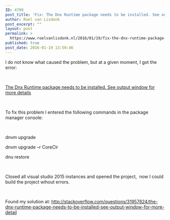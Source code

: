 ```yaml
---
ID: 4799
post_title: 'Fix: The Dnx Runtime package needs to be installed. See output window for more details'
author: Roel van Lisdonk
post_excerpt: ""
layout: post
permalink: >
  https://www.roelvanlisdonk.nl/2016/01/19/fix-the-dnx-runtime-package-needs-to-be-installed-see-output-window-for-more-details/
published: true
post_date: 2016-01-19 13:50:46
---
```

<p>I do not know what caused the problem, but at a given moment, I got the error: </p>  <p>&#160;</p>  <p><a href="http://stackoverflow.com/questions/31957824/the-dnx-runtime-package-needs-to-be-installed-see-output-window-for-more-detail">The Dnx Runtime package needs to be installed. See output window for more details</a></p>  <p>&#160;</p>  <p>To fix this problem I entered the following commands in the package manager console:</p>  <p>&#160;</p>  <p>dnvm upgrade</p>  <p>dnvm upgrade –r CoreClr</p>  <p>dnu restore</p>  <p>&#160;</p>  <p>Closed all visual studio 2015 instances and opened the project,&#160; now I could build the project wihout errors.</p>  <p>&#160;</p>  <p align="left">Found my solution at: <a title="http://stackoverflow.com/questions/31957824/the-dnx-runtime-package-needs-to-be-installed-see-output-window-for-more-detail" href="http://stackoverflow.com/questions/31957824/the-dnx-runtime-package-needs-to-be-installed-see-output-window-for-more-detail">http://stackoverflow.com/questions/31957824/the-dnx-runtime-package-needs-to-be-installed-see-output-window-for-more-detail</a></p>